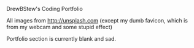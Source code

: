 DrewBStew's Coding Portfolio

All images from http://unsplash.com
(except my dumb favicon, which is from my webcam and some stupid effect)

Portfolio section is currently blank and sad.
